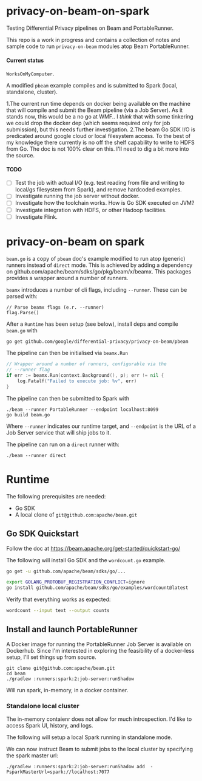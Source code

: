 # privacy-on-beam-on-spark
Testing Differential Privacy pipelines on Beam and PortableRunner.

This repo is a work in progress and contains a collection of notes and sample code to run `privacy-on-beam` modules
atop Beam PortableRunner.

#### Current status

`WorksOnMyComputer`.

A modified `pbeam` example compiles and is submitted to Spark (local, standalone, cluster).

1.The current run time depends on docker being available on the machine that will compile and submit the Beam pipeline (via a Job Server). As it stands now, this would be a no go at WMF.. I *think* that with some tinkering we could drop the docker dep (which seems required only for job submission), but this needs further investigation. 
2.The beam Go SDK I/O is predicated around google cloud or local filesystem access. To the best of my knowledge there currently is no off the shelf capability to write to HDFS from Go. The doc is not 100% clear on this. I'll need to dig a bit more into the source.


#### TODO
 - [ ] Test the job with actual I/O (e.g. test reading from file and writing to local/gs filesystem from Spark), and remove hardcoded examples.
 - [ ] Investigate running the job server without docker.
 - [ ] Investigate how the toolchain works. How is Go SDK executed on JVM? 
 - [ ] Investigate integration with HDFS, or other Hadoop facilities.
 - [ ] Investigate Flink.

# privacy-on-beam on spark
`beam.go` is a copy of `pbeam` doc's example modified to run atop (generic) runners instead of `direct` mode.
This is achieved by adding a dependency on github.com/apache/beam/sdks/go/pkg/beam/x/beamx. This packages
provides a wrapper around a number of runners.

`beamx` introduces a number of cli flags, including `--runner`. These can be parsed with:
```
// Parse beamx flags (e.r. --runner)
flag.Parse()
```

After a `Runtime` has been setup (see below), install deps and compile `beam.go` with

```bash
go get github.com/google/differential-privacy/privacy-on-beam/pbeam

```

The pipeline can then be initialised via `beamx.Run`
```go
// Wrapper around a number of runners, configurable via the
// --runner flag
if err := beamx.Run(context.Background(), p); err != nil {
	log.Fatalf("Failed to execute job: %v", err)
}
```

The pipeline can then be submitted to Spark with
```
./beam --runner PortableRunner --endpoint localhost:8099
go build beam.go
```

Where `--runner` indicates our runtime target, and `--endpoint` is the URL of a Job Server service that will ship
jobs to it.

The pipeline can run on a `direct` runner with:
```
./beam --runner direct
```

# Runtime

The following prerequisites are needed:
* Go SDK
* A local clone of `git@github.com:apache/beam.git`

## Go SDK Quickstart 
Follow the doc at https://beam.apache.org/get-started/quickstart-go/

The following will install Go SDK and the `wordcount.go` example.
```bash
go get -u github.com/apache/beam/sdks/go/...

export GOLANG_PROTOBUF_REGISTRATION_CONFLICT=ignore
go install github.com/apache/beam/sdks/go/examples/wordcount@latest
```

Verify that everything works as expected:
```bash
wordcount --input text --output counts
```

## Install and launch PortableRunner

A Docker image for running the PortableRunner Job Server is available on Dockerhub. Since I'm interested in exploring
the feasibility of a docker-less setup, I'll set things up from source.

```
git clone git@github.com:apache/beam.git
cd beam
./gradlew :runners:spark:2:job-server:runShadow
```
Will run spark, in-memory, in a docker container.

### Standalone local cluster
The in-memory contaienr does not allow for much introspection. I'd like to access Spark UI, history, and logs.

The following will setup a local Spark running in standalone mode.

We can now instruct Beam to submit jobs to the local cluster by specifying the spark master url:
```
./gradlew :runners:spark:2:job-server:runShadow add  -PsparkMasterUrl=spark://localhost:7077 
```
